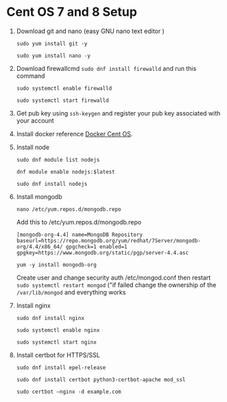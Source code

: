 # Cent OS 7 and 8 Setup

1. Download git and nano (easy GNU nano text editor )

   `sudo yum install git -y`

   `sudo yum install nano -y`

2. Download firewallcmd `sudo dnf install firewalld` and run this command

   `sudo systemctl enable firewalld`

   `sudo systemctl start firewalld`

3. Get pub key using `ssh-keygen` and register your pub key associated with your account

4. Install docker reference [Docker Cent OS](https://docs.docker.com/engine/install/centos/).

5. Install node

   `sudo dnf module list nodejs`

   `dnf module enable nodejs:$latest`

   `sudo dnf install nodejs`

6. Install mongodb

   `nano /etc/yum.repos.d/mongodb.repo`

    Add this to /etc/yum.repos.d/mongodb.repo

   `[mongodb-org-4.4]
   name=MongoDB Repository
   baseurl=https://repo.mongodb.org/yum/redhat/7Server/mongodb-org/4.4/x86_64/
   gpgcheck=1
   enabled=1
   gpgkey=https://www.mongodb.org/static/pgp/server-4.4.asc`

   `yum -y install mongodb-org`

    Create user and change security auth /etc/mongod.conf then restart `sudo systemctl restart mongod`
    ("if failed change the ownership of the `/var/lib/mongod` and everything works

7. Install nginx

   `sudo dnf install nginx`

   `sudo systemctl enable nginx`

   `sudo systemctl start nginx`


8. Install certbot for HTTPS/SSL

   `sudo dnf install epel-release`

   `sudo dnf install certbot python3-certbot-apache mod_ssl`

   `sudo certbot —nginx -d example.com`
